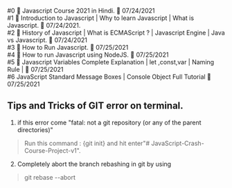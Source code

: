 #0 🛑 Javascript Course 2021 in Hindi.   📅 07/24/2021</br>
#1 🛑 Introduction to Javascript | Why to learn Javascript | What is Javascript.  📅 07/24/2021.</br>
#2 🛑 History of Javascript | What is ECMAScript ? | Javascript Engine | Java vs Javascript. 📅 07/24/2021</br>
#3 🛑 How to Run Javascript. 📅 07/25/2021</br>
#4 🛑 How to run Javascript using NodeJS. 📅 07/25/2021 </br>
#5 🛑 Javascript Variables Complete Explanation | let ,const,var | Naming Rule | 📅 07/25/2021 </br>
#6 JavaScript Standard Message Boxes | Console Object Full Tutorial   📅 07/25/2021 </br>

<h2>Tips and Tricks of GIT error on terminal.</h2>

1. if this error come "fatal: not a git repository (or any of the parent directories)"
>Run this command : {git init} and hit enter"# JavaScript-Crash-Course-Project-v1".

2. Completely abort the branch rebashing in git by using
> git rebase --abort 


